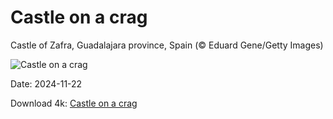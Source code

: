 # Castle on a crag

Castle of Zafra, Guadalajara province, Spain (© Eduard Gene/Getty Images)

![Castle on a crag](https://bing.com/th?id=OHR.ZafraCastle_EN-US5032917939_UHD.jpg&rf=LaDigue_UHD.jpg&pid=hp&w=1024&h=576&rs=1&c=4)

Date: 2024-11-22

Download 4k: [Castle on a crag](https://bing.com/th?id=OHR.ZafraCastle_EN-US5032917939_UHD.jpg&rf=LaDigue_UHD.jpg&pid=hp&w=3840&h=2160&rs=1&c=4)

